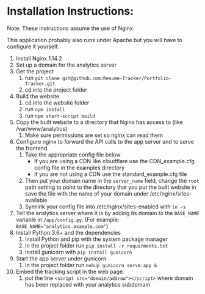 # Installation Instructions:


Note: These instructions assume the use of Nginx.

This application probably also runs under Apache but you will have to configure it yourself.


1. Install Nginx 1.14.2
2. Set up a domain for the analytics server
3. Get the project
    1. run `git clone git@github.com:Resume-Tracker/Portfolio-Tracker.git`
    2. cd into the project folder
4. Build the website
    1. cd into the website folder
    2. run `npm install`
    3. run `npm start-script build`
5. Copy the built website to a directory that Nginx has access to (like /var/www/analytics)
    1. Make sure permissions are set so nginx can read them
6. Configure nginx to forward the API calls to the app server and to serve the frontend
    1. Take the appropriate config file below
        - If you are using a CDN like cloudflare use the CDN_example.cfg config file in the examples directory
        - If you are not using a CDN use the standard_example.cfg file
    2. Then put your domain name in the `server_name` field, change the `root` path setting to point to the directory that you put the built website in save the file with the name of your domain under /etc/nginx/sites-available
    3. Symlink your config file into /etc/nginx/sites-enabled with `ln -s`
8. Tell the analytics server where it is by adding its domain to the `BASE_NAME` variable in `/app/config.py`.  (For example: `BASE_NAME="analytics.example.com"`)
7. Install Python 3.6+ and the dependencies
    1. Install Python and pip with the system package manager
    2. In the project folder run `pip install -r requirments.txt`
    3. Install gunicorn with `pip install gunicorn`
8. Start the app server under gunicorn
    1. In the project folder run `nohup gunicorn serve:app &`
9. Embed the tracking script in the web page.
    1. put the line `<script src="domain/addrow"></script>` where domain has been replaced with your analytics subdomain 

